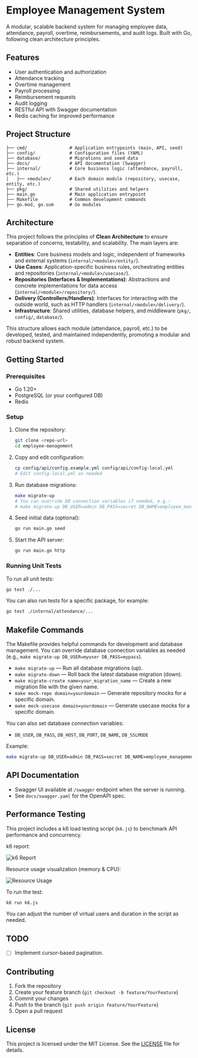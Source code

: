 # Employee Management System

A modular, scalable backend system for managing employee data, attendance, payroll, overtime, reimbursements, and audit logs. Built with Go, following clean architecture principles.

## Features

- User authentication and authorization
- Attendance tracking
- Overtime management
- Payroll processing
- Reimbursement requests
- Audit logging
- RESTful API with Swagger documentation
- Redis caching for improved performance

## Project Structure

```
├── cmd/                # Application entrypoints (main, API, seed)
├── config/             # Configuration files (YAML)
├── database/           # Migrations and seed data
├── docs/               # API documentation (Swagger)
├── internal/           # Core business logic (attendance, payroll, etc.)
│   ├── <module>/       # Each domain module (repository, usecase, entity, etc.)
├── pkg/                # Shared utilities and helpers
├── main.go             # Main application entrypoint
├── Makefile            # Common development commands
├── go.mod, go.sum      # Go modules
```

## Architecture

This project follows the principles of **Clean Architecture** to ensure separation of concerns, testability, and scalability. The main layers are:

- **Entities**: Core business models and logic, independent of frameworks and external systems (`internal/<module>/entity/`).
- **Use Cases**: Application-specific business rules, orchestrating entities and repositories (`internal/<module>/usecase/`).
- **Repositories (Interfaces & Implementations)**: Abstractions and concrete implementations for data access (`internal/<module>/repository/`).
- **Delivery (Controllers/Handlers)**: Interfaces for interacting with the outside world, such as HTTP handlers (`internal/<module>/delivery/`).
- **Infrastructure**: Shared utilities, database helpers, and middleware (`pkg/`, `config/`, `database/`).

This structure allows each module (attendance, payroll, etc.) to be developed, tested, and maintained independently, promoting a modular and robust backend system.

## Getting Started

### Prerequisites

- Go 1.20+
- PostgreSQL (or your configured DB)
- Redis

### Setup

1. Clone the repository:
   ```sh
   git clone <repo-url>
   cd employee-management
   ```
2. Copy and edit configuration:
   ```sh
   cp config/api/config.example.yml config/api/config-local.yml
   # Edit config-local.yml as needed
   ```
3. Run database migrations:
   ```sh
   make migrate-up
   # You can override DB connection variables if needed, e.g.:
   # make migrate-up DB_USER=admin DB_PASS=secret DB_NAME=employee_management
   ```
4. Seed initial data (optional):
   ```sh
   go run main.go seed
   ```
5. Start the API server:
   ```sh
   go run main.go http
   ```

### Running Unit Tests

To run all unit tests:

```sh
go test ./...
```

You can also run tests for a specific package, for example:

```sh
go test ./internal/attendance/...
```

## Makefile Commands

The Makefile provides helpful commands for development and database management. You can override database connection variables as needed (e.g., `make migrate-up DB_USER=myuser DB_PASS=mypass`).

- `make migrate-up` — Run all database migrations (up).
- `make migrate-down` — Roll back the latest database migration (down).
- `make migrate-create name=your_migration_name` — Create a new migration file with the given name.
- `make mock-repo domain=yourdomain` — Generate repository mocks for a specific domain.
- `make mock-usecase domain=yourdomain` — Generate usecase mocks for a specific domain.

You can also set database connection variables:

- `DB_USER`, `DB_PASS`, `DB_HOST`, `DB_PORT`, `DB_NAME`, `DB_SSLMODE`

Example:

```sh
make migrate-up DB_USER=admin DB_PASS=secret DB_NAME=employee_management
```

## API Documentation

- Swagger UI available at `/swagger` endpoint when the server is running.
- See `docs/swagger.yaml` for the OpenAPI spec.

## Performance Testing

This project includes a k6 load testing script (`k6.js`) to benchmark API performance and concurrency.

k6 report:

![k6 Report](https://i.imgur.com/8YbYUl6.png)

Resource usage visualization (memory & CPU):

![Resource Usage](https://i.imgur.com/Nvqbkf7.png)

To run the test:

```sh
k6 run k6.js
```

You can adjust the number of virtual users and duration in the script as needed.

## TODO

- [ ] Implement cursor-based pagination.

## Contributing

1. Fork the repository
2. Create your feature branch (`git checkout -b feature/YourFeature`)
3. Commit your changes
4. Push to the branch (`git push origin feature/YourFeature`)
5. Open a pull request

## License

This project is licensed under the MIT License. See the [LICENSE](LICENSE) file for details.
